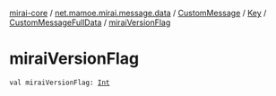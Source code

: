 [mirai-core](../../../../index.md) / [net.mamoe.mirai.message.data](../../../index.md) / [CustomMessage](../../index.md) / [Key](../index.md) / [CustomMessageFullData](index.md) / [miraiVersionFlag](./mirai-version-flag.md)

# miraiVersionFlag

`val miraiVersionFlag: `[`Int`](https://kotlinlang.org/api/latest/jvm/stdlib/kotlin/-int/index.html)